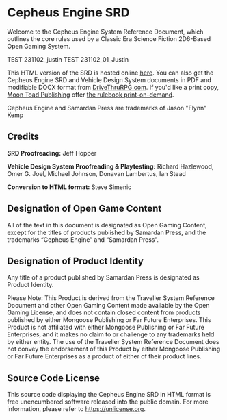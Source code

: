 # Cepheus Engine SRD

Welcome to the Cepheus Engine System Reference Document, which outlines the core rules used by a Classic Era Science Fiction 2D6-Based Open Gaming System.

TEST 231102_justin
TEST 231102_01_Justin

This HTML version of the SRD is hosted online [here](https://justinaquinogitb.github.io/cepheus-mneme-srd/). You can also get the Cepheus Engine SRD and Vehicle Design System documents in PDF and modifiable DOCX format from [DriveThruRPG.com][dtrpg]. If you'd like a print copy, [Moon Toad Publishing][moontoad] offer [the rulebook print-on-demand][pod].

Cepheus Engine and Samardan Press are trademarks of Jason "Flynn" Kemp

## Credits
**SRD Proofreading:** Jeff Hopper

**Vehicle Design System Proofreading & Playtesting:** Richard Hazlewood, Omer G. Joel, Michael Johnson, Donavan Lambertus, Ian Stead

**Conversion to HTML format:** Steve Simenic

## Designation of Open Game Content
All of the text in this document is designated as Open Gaming Content, except for the titles of products published by Samardan Press, and the trademarks “Cepheus Engine” and “Samardan Press”.

## Designation of Product Identity
Any title of a product published by Samardan Press is designated as Product Identity.

Please Note: This Product is derived from the Traveller System Reference Document and other Open Gaming Content made available by the Open Gaming License, and does not contain closed content from products published by either Mongoose Publishing or Far Future Enterprises. This Product is not affiliated with either Mongoose Publishing or Far Future Enterprises, and it makes no claim to or challenge to any trademarks held by either entity. The use of the Traveller System Reference Document does not convey the endorsement of this Product by either Mongoose Publishing or Far Future Enterprises as a product of either of their product lines.

## Source Code License
This source code displaying the Cepheus Engine SRD in HTML format is free unencumbered software released into the public domain. For more information, please refer to https://unlicense.org.


[srd]: https://www.orffenspace.com/cepheus-srd/
[dtrpg]: https://www.drivethrurpg.com/browse/pub/3066/Samardan-Press/subcategory/5350_5360/Cepheus-Engine
[moontoad]: https://www.drivethrurpg.com/browse/pub/5791/Moon-Toad-Publishing
[pod]: https://www.drivethrurpg.com/product/237247/Cepheus-Engine-RPG
[unlicense]: https://unlicense.org

